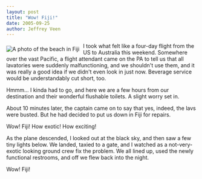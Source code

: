 ```yaml
---
layout: post
title: "Wow! Fiji!"
date: 2005-09-25
author: Jeffrey Veen
---
```

<img src="http://static.flickr.com/11/14300743_5f118c0ed0_t.jpg" alt="A photo of the beach in Fiji" style="float:left; padding: 8px 10px 0 0;" />

I took what felt like a four-day flight from the US to Australia this weekend. Somewhere over the vast Pacific, a flight attendant came on the PA to tell us that all lavatories were suddenly malfunctioning, and we shouldn't use them, and it was really a good idea if we didn't even look in just now. Beverage service would be understandably cut short, too.

Hmmm... I kinda had to go, and here we are a few hours from our destination and their wonderful flushable toilets. A slight worry set in.

About 10 minutes later, the captain came on to say that yes, indeed, the lavs were busted. But he had decided to put us down in Fiji for repairs.

Wow! Fiji! How exotic! How exciting!

As the plane descended, I looked out at the black sky, and then saw a few tiny lights below. We landed, taxied to a gate, and I watched as a not-very-exotic looking ground crew fix the problem. We all lined up, used the newly functional restrooms, and off we flew back into the night.

Wow! Fiji!
